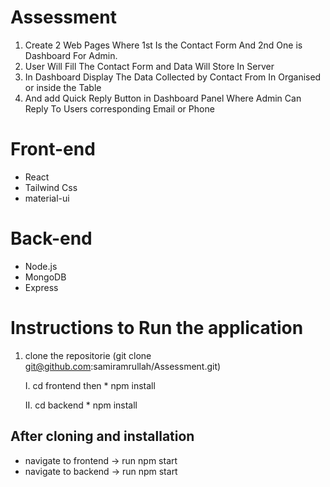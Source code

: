 # Assessment
1. Create 2 Web Pages Where 1st Is the Contact Form And 2nd One is Dashboard For Admin.
2. User Will Fill The Contact Form and Data Will Store In Server
3. In Dashboard Display The Data Collected by Contact From In Organised or inside the Table
4. And add Quick Reply Button in Dashboard Panel Where Admin Can Reply To Users corresponding Email or Phone



# Front-end
  * React
  * Tailwind Css
  * material-ui

# Back-end
  * Node.js
  * MongoDB
  * Express


# Instructions to Run the application
1. clone the repositorie
   (git clone git@github.com:samiramrullah/Assessment.git)

   I.  cd frontend then
       * npm install

   II. cd backend
       * npm install

## After cloning and installation
* navigate to frontend -> run npm start
* navigate to backend -> run npm start

   
